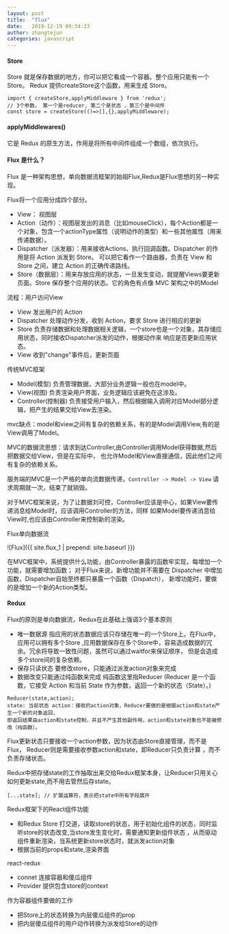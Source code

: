 ```yaml
---
layout: post
title:  "flux"
date:   2019-12-19 09:34:23
author: zhangtejun
categories: javascript
---
```

#### Store
Store 就是保存数据的地方，你可以把它看成一个容器。整个应用只能有一个 Store。
Redux 提供createStore这个函数，用来生成 Store。
```
import { createStore,applyMiddleware } from 'redux';
// 3个参数， 第一个是reducer, 第二个是状态 ，第三个是中间件
const store = createStore(()=>[],{},applyMiddleware);
```


#### applyMiddlewares()
它是 Redux 的原生方法，作用是将所有中间件组成一个数组，依次执行。



#### Flux 是什么？
Flux 是一种架构思想，单向数据流框架的始祖Flux,Redux是Flux思想的另一种实现。

Flux将一个应用分成四个部分。
* View： 视图层
* Action（动作）：视图层发出的消息（比如mouseClick），每个Action都是一个对象，包含一个actionType属性（说明动作的类型）和一些其他属性（用来传递数据）。
* Dispatcher（派发器）：用来接收Actions、执行回调函数。Dispatcher 的作用是将 Action 派发到 Store。
  可以把它看作一个路由器，负责在 View 和 Store 之间，建立 Action 的正确传递路线。
* Store（数据层）：用来存放应用的状态，一旦发生变动，就提醒Views要更新页面。Store 保存整个应用的状态。它的角色有点像 MVC 架构之中的Model

流程：用户访问View
* View 发出用户的 Action
* Dispatcher 处理动作分发，收到 Action，要求 Store 进行相应的更新
* Store 负责存储数据和处理数据相关逻辑，一个store也是一个对象，其存储应用状态，同时接收Dispatcher派发的动作，根据动作来
  响应是否更新应用状态。
* View 收到"change"事件后，更新页面

传统MVC框架
* Model(模型) 负责管理数据，大部分业务逻辑一般也在model中。
* View(视图) 负责渲染用户界面，业务逻辑应该避免在这涉及。
* Controller(控制器) 负责接受用户输入，然后根据输入调用对应Model部分逻辑，把产生的结果交给View去渲染。

mvc缺点：model和view之间有复杂的依赖关系，有的是Model调用View,有的是View调用了Model。

MVC的数据流思想：请求到达Controller,由Controller调用Model获得数据,然后把数据交给View，但是在实际中，
也允许Model和View直接通信，因此他们之间有复杂的依赖关系。

服务端的MVC是一个严格的单向流数据传递，`Controller -> Model -> View` 请求周期就一次，结束了就销毁。

对于MVC框架来说，为了让数据刘可控，Controller应该是中心，如果View要传递消息给Model时，应该调用Controller的方法，同样
如果Model要传递消息给View时,也应该由Controller来控制新的渲染。

Flux单向数据流

![Flux]({{ site.flux_1 | prepend: site.baseurl }})

在MVC框架中，系统提供什么功能，由Controller暴露的函数牢实现，每增加一个功能，就需要增加函数；
对于Flux来说，新增功能并不需要在 Dispatcher 中增加函数，Dispatcher自始至终都只暴露一个函数（Dispatch），
新增功能时，要做的是增加一个新的Action类型。


#### Redux
Flux的原则是单向数据流，Redux在此基础上强调3个基本原则
* 唯一数据源 指应用的状态数据应该只存储在唯一的一个Store上。在Flux中，应用可以拥有多个Store
  ,应用数据保存在多个Store中，容易造成数据的冗余。冗余将导致一致性问题，虽然可以通过waitfor来保证顺序，
  但是会造成多个store间的复杂依赖。
* 保存只读状态 要修改store，只能通过派发action对象来完成
* 数据改变只能通过纯函数来完成 纯函数这里指Reducer (Reducer 是一个函数，它接受 Action 和当前 State 作为参数，返回一个新的状态（State）。)
```
Reducer(state,action);
state: 当前状态 action：接收的action对象，Reducer要做的是根据action和state产生一个新的对象返回，
即返回结果由action和state控制，并且不产生其他副作用，action和state对象也不能被修改（纯函数）。
```

Flux更新状态只要接收一个action参数，因为状态由Store直接管理，而不是Flux， Reducer则是需要接收参数action和state，即Reducer只负责计算
，而不负责存储状态。

Redux中把存储state的工作抽取出来交给Redux框架本身，让Reducer只用关心如何更新state,而不用去管然后存state。
```
[...state]; // 扩展运算符，表示把state中所有字段展开
```

Redux框架下的React组件功能
* 和Redux Store 打交道，读取store的状态，用于初始化组件的状态，同时监听store的状态改变,当store发生变化时，需要通知更新组件状态
  ，从而驱动组件重新渲染，当系统更新store状态时，就派发action对象
* 根据当前的props和state,渲染界面

react-redux
* connet 连接容器和傻瓜组件
* Provider 提供包含store的context

作为容器组件要做的工作
* 把Store上的状态转换为内层傻瓜组件的prop
* 把内层傻瓜组件的用户动作转换为派发给Store的动作
